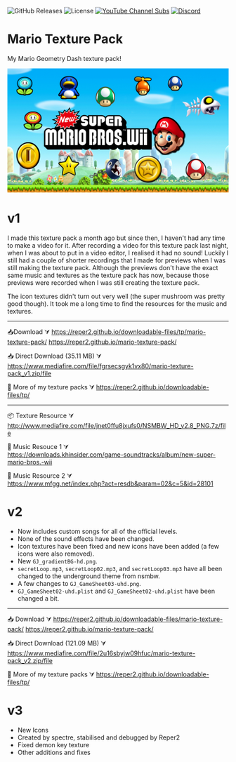 ![GitHub Releases](https://img.shields.io/github/v/release/Reper2/mario-texture-pack?include_prereleases&sort=semver)
![License](https://img.shields.io/github/license/Reper2/mario-texture-pack)
[![YouTube Channel Subs](https://img.shields.io/youtube/channel/subscribers/UCofCDfLjs_TkiC-p0-k_9XA?color=%23FF6969&label=Reper2%20%5BGD%5D&logo=youtube&logoColor=%23FF0000&style=flat)](https://www.youtube.com/channel/UCofCDfLjs_TkiC-p0-k_9XA)
[![Discord](https://img.shields.io/discord/771861170256085023?color=%237289DA&label=Official%20Server&logo=discord)](https://discord.gg/JGEjfm5Gn4)

# Mario Texture Pack
My Mario Geometry Dash texture pack!

<img src="assets/logo.png">

# v1
I made this texture pack a month ago but since then, I haven't had any time to make a video for it. After recording a video for this texture pack last night, when I was about to put in a video editor, I realised it had no sound! Luckily I still had a couple of shorter recordings that I made for previews when I was still making the texture pack. Although the previews don't have the exact same music and textures as the texture pack has now, because those previews were recorded when I was still creating the texture pack.

The icon textures didn't turn out very well (the super mushroom was pretty good though). It took me a long time to find the resources for the music and textures.

-----------------------------------------------------------------------------------------------------------------------

📥Download ⮛
https://reper2.github.io/downloadable-files/tp/mario-texture-pack/
https://reper2.github.io/mario-texture-pack/

📥 Direct Download (35.11 MB) ⮛
https://www.mediafire.com/file/fgrsecsgyk1vx80/mario-texture-pack_v1.zip/file

👀 More of my texture packs ⮛
https://reper2.github.io/downloadable-files/tp/

------------------------------------------------------------------------------------------------------------------------

📦 Texture Resource ⮛<br>
http://www.mediafire.com/file/jnet0ffu8jxufs0/NSMBW_HD_v2.8_PNG.7z/file

🎵 Music Resouce 1 ⮛<br>
https://downloads.khinsider.com/game-soundtracks/album/new-super-mario-bros.-wii

🎵 Music Resource 2 ⮛<br>
https://www.mfgg.net/index.php?act=resdb&param=02&c=5&id=28101

# v2
* Now includes custom songs for all of the official levels.
* None of the sound effects have been changed.
* Icon textures have been fixed and new icons have been added (a few icons were also removed).
* New `GJ_gradientBG-hd.png`.
* `secretLoop.mp3`, `secretLoop02.mp3`, and `secretLoop03.mp3` have all been changed to the underground theme from nsmbw.
* A few changes to `GJ_GameSheet03-uhd.png`.
* `GJ_GameSheet02-uhd.plist` and `GJ_GameSheet02-uhd.plist` have been changed a bit.

-----------------------------------------------------------------------------------------------------------------------

📥 Download ⮛
https://reper2.github.io/downloadable-files/mario-texture-pack/
https://reper2.github.io/mario-texture-pack/

📥 Direct Download (121.09 MB) ⮛
https://www.mediafire.com/file/2u16sbyjw09hfuc/mario-texture-pack_v2.zip/file

👀 More of my texture packs ⮛
https://reper2.github.io/downloadable-files/tp/

# v3
* New Icons
* Created by spectre, stabilised and debugged by Reper2
* Fixed demon key texture
* Other additions and fixes
